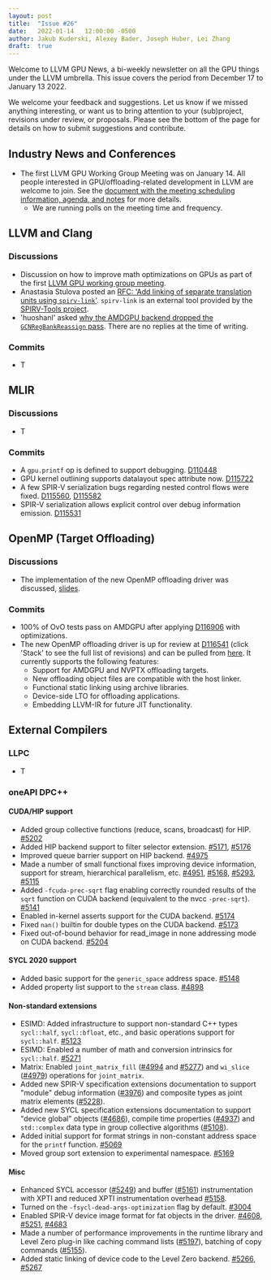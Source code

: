 ```yaml
---
layout: post
title:  "Issue #26"
date:   2022-01-14   12:00:00 -0500
author: Jakub Kuderski, Alexey Bader, Joseph Huber, Lei Zhang
draft:  true
---
```


Welcome to LLVM GPU News, a bi-weekly newsletter on all the GPU things under the LLVM umbrella.
This issue covers the period from December 17 to January 13 2022.

We welcome your feedback and suggestions. Let us know if we missed anything interesting, or want us to bring attention to your (sub)project, revisions under review, or proposals. Please see the bottom of the page for details on how to submit suggestions and contribute.


## Industry News and Conferences

*  The first LLVM GPU Working Group Meeting was on January 14. All people interested in GPU/offloading-related development in LLVM are welcome to join. See the [document with the meeting scheduling information, agenda, and notes](https://docs.google.com/document/d/1m_oSe1HwtWdQ2JUmMRTAVHbUS7Dv4MRsqptiYcgK6iI/edit?usp=sharing) for more details.
   *  We are running polls on the meeting time and frequency.


##  LLVM and Clang

### Discussions

*  Discussion on how to improve math optimizations on GPUs as part of the first [LLVM GPU working group meeting](https://docs.google.com/document/d/1m_oSe1HwtWdQ2JUmMRTAVHbUS7Dv4MRsqptiYcgK6iI/edit#heading=h.k8ma1s401a1).
*  Anastasia Stulova posted an [RFC: 'Add linking of separate translation units using `spirv-link`'](https://lists.llvm.org/pipermail/cfe-dev/2022-January/069658.html). `spirv-link` is an external tool provided by the [SPIRV-Tools project](https://github.com/KhronosGroup/SPIRV-Tools#linker).
*  'huoshanl' asked [why the AMDGPU backend dropped the `GCNRegBankReassign` pass](https://llvm.discourse.group/t/gcnregbankreassign-pass-issue/5303). There are no replies at the time of writing.

### Commits

*  T


## MLIR

### Discussions

*  T

### Commits

*  A `gpu.printf` op is defined to support debugging. [D110448](https://reviews.llvm.org/D110448)
*  GPU kernel outlining supports datalayout spec attribute now. [D115722](https://reviews.llvm.org/D115722)
*  A few SPIR-V serialization bugs regarding nested control flows were fixed. [D115560](https://reviews.llvm.org/D115560), [D115582](https://reviews.llvm.org/D115582)
*  SPIR-V serialization allows explicit control over debug information emission. [D115531](https://reviews.llvm.org/D115531)


## OpenMP (Target Offloading)

### Discussions

*  The implementation of the new OpenMP offloading driver was discussed, [slides](https://docs.google.com/presentation/d/1QXKSdBWhLaUHyrI-dgd2yHMux3w_q2EF2sROyO0u52k).

### Commits

*  100% of OvO tests pass on AMDGPU after applying [D116906](https://reviews.llvm.org/D116906) with optimizations.
*  The new OpenMP offloading driver is up for review at [D116541](https://reviews.llvm.org/D116541) (click 'Stack' to see the full list of revisions) and can be pulled from [here](https://github.com/jhuber6/llvm-project/tree/NewDriver). It currently supports the following features:
   *  Support for AMDGPU and NVPTX offloading targets.
   *  New offloading object files are compatible with the host linker.
   *  Functional static linking using archive libraries.
   *  Device-side LTO for offloading applications.
   *  Embedding LLVM-IR for future JIT functionality.


## External Compilers

### LLPC

*  T

### oneAPI DPC++

#### CUDA/HIP support

*  Added group collective functions (reduce, scans, broadcast) for HIP. [#5202](https://github.com/intel/llvm/pull/5202)
*  Added HIP backend support to filter selector extension. [#5171](https://github.com/intel/llvm/pull/5171), [#5176](https://github.com/intel/llvm/pull/5176)
*  Improved queue barrier support on HIP backend. [#4975](https://github.com/intel/llvm/pull/4975)
*  Made a number of small functional fixes improving device information, support for stream, hierarchical parallelism, etc. [#4951](https://github.com/intel/llvm/pull/4951), [#5168](https://github.com/intel/llvm/pull/5168), [#5293](https://github.com/intel/llvm/pull/5293), [#5115](https://github.com/intel/llvm/pull/5115)
*  Added `-fcuda-prec-sqrt` flag enabling correctly rounded results of the `sqrt` function on CUDA backend (equivalent to the nvcc `-prec-sqrt`). [#5141](https://github.com/intel/llvm/pull/5141)
*  Enabled in-kernel asserts support for the CUDA backend. [#5174](https://github.com/intel/llvm/pull/5174)
*  Fixed `nan()` builtin for double types on the CUDA backend. [#5173](https://github.com/intel/llvm/pull/5173)
*  Fixed out-of-bound behavior for read_image in none addressing mode on CUDA backend. [#5204](https://github.com/intel/llvm/pull/5204)

#### SYCL 2020 support

*  Added basic support for the `generic_space` address space. [#5148](https://github.com/intel/llvm/pull/5148)
*  Added property list support to the `stream` class. [#4898](https://github.com/intel/llvm/pull/4898)

#### Non-standard extensions

*  ESIMD: Added infrastructure to support non-standard C++ types `sycl::half`, `sycl::bfloat`, etc., and basic operations support for `sycl::half`. [#5123](https://github.com/intel/llvm/pull/5123)
*  ESIMD: Enabled a number of math and conversion intrinsics for `sycl::half`. [#5271](https://github.com/intel/llvm/pull/5271)
*  Matrix: Enabled `joint_matrix_fill` ([#4994](https://github.com/intel/llvm/pull/4994) and [#5277](https://github.com/intel/llvm/pull/5277)) and `wi_slice` ([#4979](https://github.com/intel/llvm/pull/4979)) operations for `joint_matrix`.
*  Added new SPIR-V specification extensions documentation to support "module" debug information ([#3976](https://github.com/intel/llvm/pull/3976)) and composite types as joint matrix elements ([#5228](https://github.com/intel/llvm/pull/5228)).
*  Added new SYCL specification extensions documentation to support "device global" objects ([#4686](https://github.com/intel/llvm/pull/4686)), compile time properties ([#4937](https://github.com/intel/llvm/pull/4937)) and `std::complex` data type in group collective algorithms ([#5108](https://github.com/intel/llvm/pull/5108)).
*  Added initial support for format strings in non-constant address space for the `printf` function. [#5069](https://github.com/intel/llvm/pull/5069)
*  Moved group sort extension to experimental namespace. [#5169](https://github.com/intel/llvm/pull/5169)

#### Misc

*  Enhanced SYCL accessor ([#5249](https://github.com/intel/llvm/pull/5249)) and buffer ([#5161](https://github.com/intel/llvm/pull/5161)) instrumentation with XPTI and reduced XPTI instrumentation overhead [#5158](https://github.com/intel/llvm/pull/5158).
*  Turned on the `-fsycl-dead-args-optimization` flag by default. [#3004](https://github.com/intel/llvm/pull/3004)
*  Enabled SPIR-V device image format for fat objects in the driver. [#4608](https://github.com/intel/llvm/pull/4608), [#5251](https://github.com/intel/llvm/pull/5251), [#4683](https://github.com/intel/llvm/pull/4683)
*  Made a number of performance improvements in the runtime library and Level Zero plug-in like caching command lists ([#5197](https://github.com/intel/llvm/pull/5197)), batching of copy commands ([#5155](https://github.com/intel/llvm/pull/5155)).
*  Added static linking of device code to the Level Zero backend. [#5266](https://github.com/intel/llvm/pull/5266), [#5267](https://github.com/intel/llvm/pull/5267)

